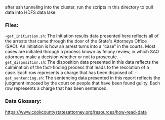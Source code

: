 after ssh tunneling into the cluster, run the scripts in this directory to pull data into HDFS data lake

### Files:

-`get_initiation.sh`: 
    The Initiation results data presented here reflects all of the arrests that came through the door of the State's Attorneys Office (SAO). An initiation is how an arrest turns into a “case” in the courts. Most cases are initiated through a process known as felony review, in which SAO attorneys make a decision whether or not to prosecute. 
-`get_disposition.sh`:
    The disposition data presented in this data reflects the culmination of the fact-finding process that leads to the resolution of a case. Each row represents a charge that has been disposed of.
-`get_sentencing.sh`:
    The sentencing data presented in this report reflects the judgment imposed by the court on people that have been found guilty. Each row represents a charge that has been sentenced. 

### Data Glossary:

https://www.cookcountystatesattorney.org/resources/how-read-data